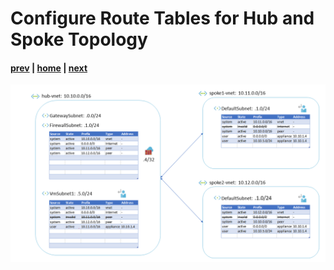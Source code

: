 # Configure Route Tables for Hub and Spoke Topology

#### [prev](./18.md) | [home](../welcome.md) | [next](./20.md)

![slide 19](../png/configure-route-tables-for-hub-and-spoke-topology/19.png)
